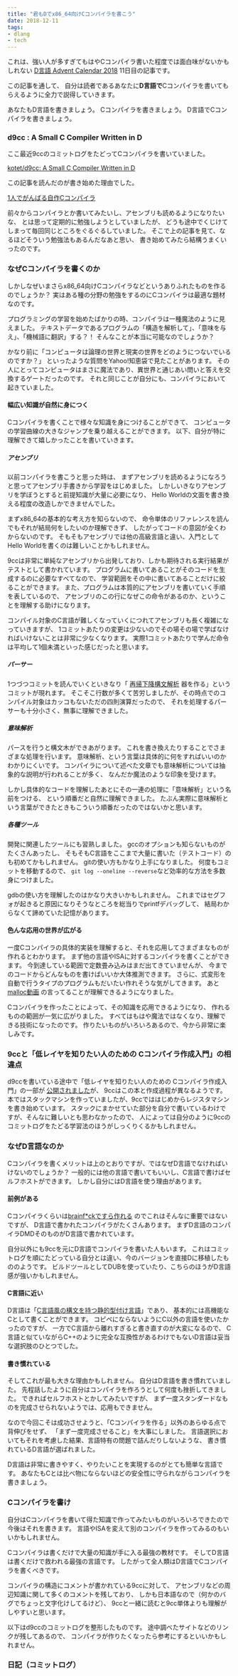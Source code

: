 ```yaml
---
title: "君もDでx86_64向けCコンパイラを書こう"
date: 2018-12-11
tags:
- dlang
- tech
---
```


これは、強い人が多すぎてもはやCコンパイラ書いた程度では面白味がないかもしれない
[D言語 Advent Calendar 2018](https://qiita.com/advent-calendar/2018/dlang)
11日目の記事です。

この記事を通して、
自分は読者であるあなたに**D言語で**Cコンパイラを書いてもらえるように全力で説得していきます。

あなたもD言語を書きましょう。
Cコンパイラを書きましょう。
D言語でCコンパイラを書きましょう。

### d9cc : A Small C Compiler Written in D

ここ最近9ccのコミットログをたどってCコンパイラを書いていました。

[kotet/d9cc: A Small C Compiler Written in D](https://github.com/kotet/d9cc)

この記事を読んだのが書き始めた理由でした。

[1人でがんばる自作Cコンパイラ](https://www.utam0k.jp/blog/2018/10/12/r9cc/)

前々からコンパイラとか書いてみたいし、アセンブリも読めるようになりたいな、
とは思って定期的に勉強しようとしていましたが、
どうも途中でくじけてしまって毎回同じところをぐるぐるしていました。
そこで上の記事を見て、なるほどそういう勉強法もあるんだなあと思い、
書き始めてみたら結構うまくいったのです。

### なぜCコンパイラを書くのか

しかしなぜいまさらx86_64向けCコンパイラなどというありふれたものを作るのでしょうか？
実はある種の分野の勉強をするのにCコンパイラは最適な題材なのです。

プログラミングの学習を始めたばかりの時、コンパイラは一種魔法のように見えました。
テキストデータであるプログラムの「構造を解析して」、「意味を与え」、「機械語に翻訳」する？！
そんなことが本当に可能なのでしょうか？

かなり前に「コンピュータは論理の世界と現実の世界をどのようにつないでいるのですか？」
といったような質問をYahoo!知恵袋で見たことがあります。
その人にとってコンピュータはまさに魔法であり、異世界と通じあい問いと答えを交換するゲートだったのです。
それと同じことが自分にも、コンパイラにおいて起きていました。

#### 幅広い知識が自然に身につく

Cコンパイラを書くことで様々な知識を身につけることができて、
コンピュータの学習曲線の大きなジャンプを乗り越えることができます。
以下、自分が特に理解できて嬉しかったことを書いていきます。

##### アセンブリ

以前コンパイラを書こうと思った時は、
まずアセンブリを読めるようになろうと思ってアセンブリ手書きから学習をはじめました。
しかしいきなりアセンブリを学ぼうとすると前提知識が大量に必要になり、
Hello Worldの文面を書き換える程度の改造しかできませんでした。

まずx86_64の基本的な考え方を知らないので、
命令単体のリファレンスを読んでもそれが結局何をしたいのか理解できず、
したがってコードの意図が全くわからないのです。
そもそもアセンブリでは他の高級言語と違い、入門としてHello Worldを書くのは難しいことかもしれません。

9ccは非常に単純なアセンブリから出発しており、しかも期待される実行結果がテストとして書かれています。
プログラムに書いてあることがそのコードを生成するのに必要なすべてなので、
学習範囲をその中に書いてあることだけに絞ることができます。
また、プログラムは本質的にアセンブリを書いていく手順を表しているので、
アセンブリのこの行になぜこの命令があるのか、ということを理解する助けになります。

コンパイル対象のC言語が難しくなっていくにつれてアセンブリも長く複雑になっていきますが、
1コミットあたりの変更は少ないのでその場その場で学ばなければいけないことは非常に少なくなります。
実際1コミットあたりで学んだ命令は平均して1個未満といった感じだったと思います。

##### パーサー

1つづつコミットを読んでいくといきなり「
[再帰下降構文解析](https://ja.wikipedia.org/wiki/%E5%86%8D%E5%B8%B0%E4%B8%8B%E9%99%8D%E6%A7%8B%E6%96%87%E8%A7%A3%E6%9E%90)
器を作る」というコミットが現れます。
そこそこ行数が多くて苦労しましたが、その時点でのコンパイル対象はカッコもないただの四則演算だったので、
それを処理するパーサーも十分小さく、無事に理解できました。

##### 意味解析

パースを行うと構文木ができあがります。
これを書き換えたりすることでさまざまな処理を行います。
意味解析、という言葉は具体的に何をすればいいのかわかりにくいです。
コンパイラについて述べた文章でも意味解析については抽象的な説明が行われることが多く、
なんだか魔法のような印象を受けます。

しかし具体的なコードを理解したあとにその一連の処理に「意味解析」という名前をつける、
という順番だと自然に理解できました。
たぶん実際に意味解析という言葉ができたときもこういう順番だったのではないかと思います。

##### 各種ツール

開発に関連したツールにも習熟しました。
gccのオプションも知らないものがたくさんあったし、
そもそもC言語をここまで大量に書いた（テストコード）のも初めてかもしれません。
gitの使い方もかなり上手になりました。
何度もコミットを移動するので、
`git log --oneline --reverse`など効率的な方法を多数身につけました。

gdbの使い方を理解したのはかなり大きいかもしれません。
これまではセグフォが起きると原因になりそうなところを総当りでprintfデバッグして、
結局わからなくて諦めていた記憶があります。

#### 色んな応用の世界が広がる

一度Cコンパイラの具体的実装を理解すると、それを応用してさまざまなものが作れるとわかります。
まず他の言語やISAに対するコンパイラを書くことができます。
今到達している範囲で定数畳み込みはまだ出てきていませんが、
今までのコードからどんなものを書けばいいか大体推測できます。
さらに、式変形を自動で行うタイプのプログラムもだいたい作れそうな気がしてきます。
あと[malloc動画](https://www.youtube.com/watch?v=0-vWT-t0UHg)
の言ってることが理解できるようになりました。

Cコンパイラを作ったことによって、その知識を応用できるようになり、
作れるものの範囲が一気に広がりました。
すべてはもはや魔法ではなくなり、理解できる技術になったのです。
作りたいものがいろいろあるので、今から非常に楽しみです。

### 9ccと「低レイヤを知りたい人のための Cコンパイラ作成入門」の相違点

d9ccを書いている途中で「低レイヤを知りたい人のための Cコンパイラ作成入門」の一部が
[公開されました](https://www.sigbus.info/compilerbook/)が、
9ccはこの本と作成過程が異なるようです。
本ではスタックマシンを作っていましたが、9ccでははじめからレジスタマシンを書き始めています。
スタックにまかせていた部分を自分で書いているわけですが、そんなに難しいとも思わなかったので、
人によっては自分のように9ccのコミットログをたどる学習法のほうがしっくりくるかもしれません。

### なぜD言語なのか

Cコンパイラを書くメリットは上のとおりですが、ではなぜD言語でなければいけないのでしょうか？
一般的には他の言語で書いてもいいし、C言語で書けばセルフホストができます。
しかし自分にはD言語を使う理由があります。

#### 前例がある

Cコンパイラくらいは[brainf*ckですら作れる](http://shinh.skr.jp/elvm/8cc.c.eir.bf)
のでこれはそんなに重要ではないですが、
D言語で書かれたコンパイラがたくさんあります。
まずD言語のコンパイラDMDそのものがD言語で書かれています。

自分以外にも9ccを元にD言語でコンパイラを書いた人もいます。
これはコミットログを順にたどっている自分とは違い、今のバージョンを直接Dに移植したもののようです。
ビルドツールとしてDUBを使っていたり、こちらのほうがD言語感が強いかもしれません。

#### C言語に近い

D言語は「[C言語風の構文を持つ静的型付け言語](http://www.kmonos.net/alang/d/)」であり、
基本的には高機能なCとして書くことができます。
コピペにならないようにC以外の言語を使いたかったのですが、
一方でC言語から離れすぎると書き直すのが大変になるので、
C言語と似ていながらC++のように完全な互換性があるわけでもないD言語は妥当な選択肢のひとつでした。

#### 書き慣れている

そしてこれが最も大きな理由かもしれません。
自分はD言語を書き慣れていました。
先程話したように自分はコンパイラを作ろうとして何度も挫折してきました。
できればセルフホストとかしてみたいですが、
まず一度スタンダードなものを完成させられないようでは、応用もできません。

なので今回こそは成功させようと、「Cコンパイラを作る」以外のあらゆる点で背伸びをせず、
「まず一度完成させること」を大事にしました。
言語選択においてもそれを考慮した結果、言語特有の問題で詰んだりしないような、
書き慣れているD言語が選ばれました。

D言語は非常に書きやすく、やりたいことを実現するのがとても簡単な言語です。
あなたもCとは比べ物にならないほどの安全性に守られながらコンパイラを書きましょう。

### Cコンパイラを書け

自分はCコンパイラを書いて得た知識で作ってみたいものがいろいろできたので今後はそれを書きます。
言語やISAを変えて別のコンパイラを作ってみるのもいいかもしれません。

Cコンパイラは書くだけで大量の知識が手に入る最強の教材です。
そしてD言語は書くだけで救われる最強の言語です。
したがって全人類はD言語でCコンパイラを書くべきです。

コンパイラの構造にコメントが書かれている9ccに対して、
アセンブリなどの周辺知識に関して多くのコメントを残しており、
しかも日本語なので（何かのバグでちょっと文字化けしてるけど）、
9ccと一緒に読むと9cc単体よりも理解がしやすいと思います。

以下はd9ccのコミットログを整形したものです。
途中調べたサイトなどのリンクが残してあるので、
コンパイラが作りたくなったら参考にするといいかもしれません。

### 日記（コミットログ）
